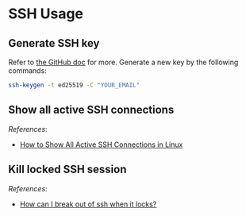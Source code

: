 # SSH Usage

## Generate SSH key

Refer to [the GitHub doc]( https://docs.github.com/en/authentication/connecting-to-github-with-ssh/generating-a-new-ssh-key-and-adding-it-to-the-ssh-agent ) for more. Generate a new key by the following commands:

```bash
ssh-keygen -t ed25519 -C "YOUR_EMAIL"
```

## Show all active SSH connections

*References*:

- [How to Show All Active SSH Connections in Linux](https://www.maketecheasier.com/show-active-ssh-connections-linux/)

## Kill locked SSH session

*References*:

- [How can I break out of ssh when it locks?](https://askubuntu.com/questions/29942/how-can-i-break-out-of-ssh-when-it-locks)
